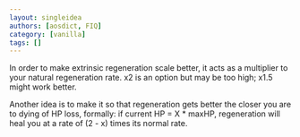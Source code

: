 ```yaml
---
layout: singleidea
authors: [aosdict, FIQ]
category: [vanilla]
tags: []
---
```

In order to make extrinsic regeneration scale better, it acts as a multiplier to your natural regeneration rate. x2 is an option but may be too high; x1.5 might work better.

Another idea is to make it so that regeneration gets better the closer you are to dying of HP loss, formally: if current HP = X * maxHP, regeneration will heal you at a rate of (2 - x) times its normal rate.
